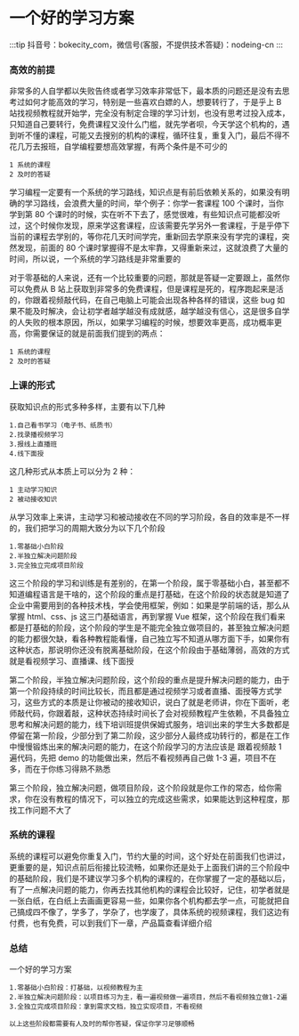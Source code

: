 # 一个好的学习方案

:::tip
抖音号：bokecity_com，微信号(客服，不提供技术答疑)：nodeing-cn
:::

### 高效的前提

非常多的人自学都以失败告终或者学习效率非常低下，最本质的问题还是没有去思考过如何才能高效的学习，特别是一些喜欢白嫖的人，想要转行了，于是乎上 B 站找视频教程就开始学，完全没有制定合理的学习计划，也没有思考过投入成本，只知道自己要转行，免费课程又没什么门槛，就先学者呗，今天学这个机构的，遇到听不懂的课程，可能又去搜别的机构的课程，循环往复，重复入门，最后不得不花几万去报班，自学编程要想高效掌握，有两个条件是不可少的

```
1 系统的课程
2 及时的答疑
```

学习编程一定要有一个系统的学习路线，知识点是有前后依赖关系的，如果没有明确的学习路线，会浪费大量的时间，举个例子：你学一套课程 100 个课时，当你学到第 80 个课时的时候，实在听不下去了，感觉很难，有些知识点可能都没听过，这个时候你发现，原来学这套课程，应该需要先学另外一套课程，于是乎停下当前的课程去学别的，等你花几天时间学完，重新回去学原来没有学完的课程，突然发现，前面的 80 个课时掌握得不是太牢靠，又得重新来过，这就浪费了大量的时间，所以说，一个系统的学习路线是非常重要的

对于零基础的人来说，还有一个比较重要的问题，那就是答疑一定要跟上，虽然你可以免费从 B 站上获取到非常多的免费课程，但是课程是死的，程序跑起来是活的，你跟着视频敲代码，在自己电脑上可能会出现各种各样的错误，这些 bug 如果不能及时解决，会让初学者越学越没有成就感，越学越没有信心，这是很多自学的人失败的根本原因，所以，如果学习编程的时候，想要效率更高，成功概率更高，你需要保证的就是前面我们提到的两点：

```
1 系统的课程
2 及时的答疑
```

### 上课的形式

获取知识点的形式多种多样，主要有以下几种

```
1.自己看书学习（电子书、纸质书）
2.找录播视频学习
3.报线上直播班
4.线下面授
```

这几种形式从本质上可以分为 2 种：

```
1 主动学习知识
2 被动接收知识
```

从学习效率上来讲，主动学习和被动接收在不同的学习阶段，各自的效率是不一样的，我们把学习的周期大致分为以下几个阶段

```
1.零基础小白阶段
2.半独立解决问题阶段
3.完全独立完成项目阶段
```

这三个阶段的学习和训练是有差别的，在第一个阶段，属于零基础小白，甚至都不知道编程语言是干啥的，这个阶段的重点是打基础，在这个阶段的状态就是知道了企业中需要用到的各种技术栈，学会使用框架，例如：如果是学前端的话，那么从掌握 html、css、js 这三门基础语言，再到掌握 Vue 框架，这个阶段在我们看来都是打基础的阶段，这个阶段的学生是不能完全独立做项目的，甚至独立解决问题的能力都很欠缺，看各种教程能看懂，自己独立写不知道从哪方面下手，如果你有这种状态，那说明你还没有脱离基础阶段，在这个阶段由于基础薄弱，高效的方式就是看视频学习、直播课、线下面授

第二个阶段，半独立解决问题阶段，这个阶段的重点是提升解决问题的能力，由于第一个阶段持续的时间比较长，而且都是通过视频学习或者直播、面授等方式学习，这些方式的本质是让你被动的接收知识，说白了就是老师讲，你在下面听，老师敲代码，你跟着敲，这种状态持续时间长了会对视频教程产生依赖，不具备独立思考和解决问题的能力，线下培训班提供保姆式服务，培训出来的学生大多数都是停留在第一阶段，少部分到了第二阶段，这少部分人最终成功转行的，都是在工作中慢慢锻炼出来的解决问题的能力，在这个阶段学习的方法应该是 跟着视频敲 1 遍代码，先把 demo 的功能做出来，然后不看视频再自己做 1-3 遍，项目不在多，而在于你练习得熟不熟悉

第三个阶段，独立解决问题，做项目阶段，这个阶段就是你工作的常态，给你需求，你在没有教程的情况下，可以独立的完成这些需求，如果能达到这种程度，那找工作问题不大了

### 系统的课程

系统的课程可以避免你重复入门，节约大量的时间，这个好处在前面我们也讲过，更重要的是，知识点前后衔接比较流畅，如果你还是处于上面我们讲的三个阶段中的基础阶段，我们是不建议学习多个机构的课程的，在你掌握了一定的基础以后，有了一点解决问题的能力，你再去找其他机构的课程会比较好，记住，初学者就是一张白纸，在白纸上去画画更容易一些，如果你各个机构都去学一点，可能就把自己搞成四不像了，学多了，学杂了，也学废了，具体系统的视频课程，我们这边有付费，也有免费，可以到我们下一章，产品篇查看详细介绍

### 总结

一个好的学习方案

```
1.零基础小白阶段：打基础，以视频教程为主
2.半独立解决问题阶段：以项目练习为主，看一遍视频做一遍项目，然后不看视频独立做1-2遍
3.全独立完成项目阶段：拿到需求文档，独立实现项目，不看视频

以上这些阶段都需要有人及时的帮你答疑，保证你学习足够顺畅
```
